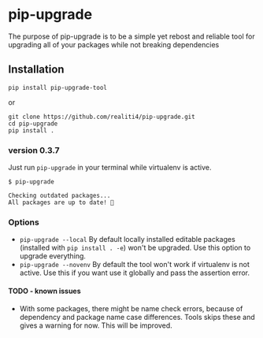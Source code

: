 # pip-upgrade
The purpose of pip-upgrade is to be a simple yet rebost and reliable tool for upgrading all of your packages while not breaking dependencies

## Installation

	pip install pip-upgrade-tool
	
or	

    git clone https://github.com/realiti4/pip-upgrade.git
    cd pip-upgrade
    pip install .

### version 0.3.7
Just run `pip-upgrade` in your terminal while virtualenv is active.

    $ pip-upgrade

```
Checking outdated packages...
All packages are up to date! 🎉
```

### Options
- `pip-upgrade --local`	By default locally installed editable packages (installed with `pip install . -e`) won't be upgraded. Use this option to upgrade everything.
- `pip-upgrade --novenv` By default the tool won't work if virtualenv is not active. Use this if you want use it globally and pass the assertion error.

#### TODO - known issues
- With some packages, there might be name check errors, because of dependency and package name case differences. Tools skips these and gives a warning for now. This will be improved.
